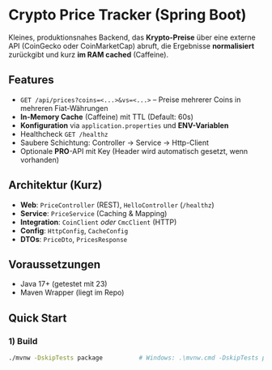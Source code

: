 # Crypto Price Tracker (Spring Boot)

Kleines, produktionsnahes Backend, das **Krypto-Preise** über eine externe API (CoinGecko oder CoinMarketCap) abruft, die Ergebnisse **normalisiert** zurückgibt und kurz **im RAM cached** (Caffeine).

## Features
- `GET /api/prices?coins=<...>&vs=<...>` – Preise mehrerer Coins in mehreren Fiat-Währungen
- **In-Memory Cache** (Caffeine) mit TTL (Default: 60s)
- **Konfiguration** via `application.properties` und **ENV-Variablen**
- Healthcheck `GET /healthz`
- Saubere Schichtung: Controller → Service → Http-Client
- Optionale **PRO**-API mit Key (Header wird automatisch gesetzt, wenn vorhanden)

## Architektur (Kurz)
- **Web**: `PriceController` (REST), `HelloController` (`/healthz`)
- **Service**: `PriceService` (Caching & Mapping)
- **Integration**: `CoinClient` *oder* `CmcClient` (HTTP)
- **Config**: `HttpConfig`, `CacheConfig`
- **DTOs**: `PriceDto`, `PricesResponse`

## Voraussetzungen
- Java 17+ (getestet mit 23)
- Maven Wrapper (liegt im Repo)

## Quick Start

### 1) Build
```bash
./mvnw -DskipTests package          # Windows: .\mvnw.cmd -DskipTests package
